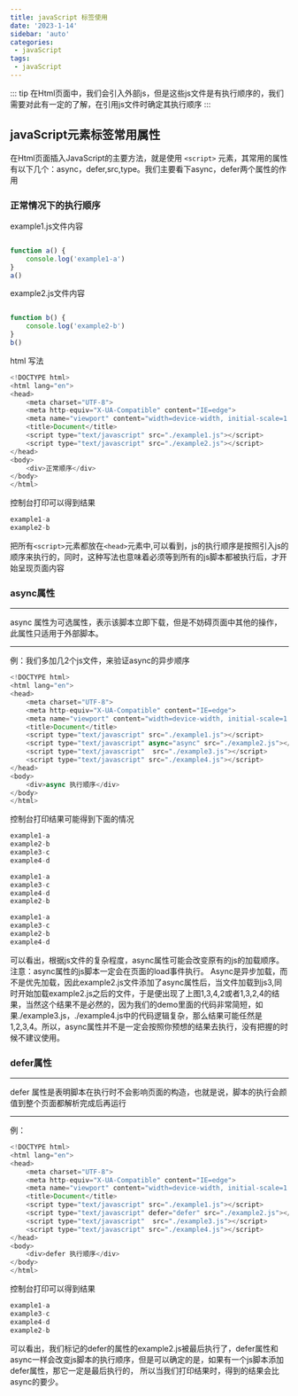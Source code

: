 ```yaml
---
title: javaScript 标签使用
date: '2023-1-14'
sidebar: 'auto'
categories:
 - javaScript
tags:
 - javaScript
---
```


::: tip
   在Html页面中，我们会引入外部js，但是这些js文件是有执行顺序的，我们需要对此有一定的了解，在引用js文件时确定其执行顺序
:::

<!-- more -->

## javaScript元素标签常用属性
   
在Html页面插入JavaScript的主要方法，就是使用 `<script>` 元素，其常用的属性有以下几个：async，defer,src,type。我们主要看下async，defer两个属性的作用


### 正常情况下的执行顺序

example1.js文件内容
``` js

function a() {
    console.log('example1-a')
}
a()

```

example2.js文件内容
``` js

function b() {
    console.log('example2-b')
}
b()

```

html 写法
``` js
<!DOCTYPE html>
<html lang="en">
<head>
    <meta charset="UTF-8">
    <meta http-equiv="X-UA-Compatible" content="IE=edge">
    <meta name="viewport" content="width=device-width, initial-scale=1.0">
    <title>Document</title>
    <script type="text/javascript" src="./example1.js"></script>
    <script type="text/javascript" src="./example2.js"></script>
</head>
<body>
    <div>正常顺序</div>
</body>
</html>

```

控制台打印可以得到结果

``` js
example1-a
example2-b

```

把所有`<script>`元素都放在`<head>`元素中,可以看到，js的执行顺序是按照引入js的顺序来执行的，同时，这种写法也意味着必须等到所有的js脚本都被执行后，才开始呈现页面内容

 
### async属性

--- 
   async 属性为可选属性，表示该脚本立即下载，但是不妨碍页面中其他的操作，此属性只适用于外部脚本。

---

例：我们多加几2个js文件，来验证async的异步顺序
``` js
<!DOCTYPE html>
<html lang="en">
<head>
    <meta charset="UTF-8">
    <meta http-equiv="X-UA-Compatible" content="IE=edge">
    <meta name="viewport" content="width=device-width, initial-scale=1.0">
    <title>Document</title>
    <script type="text/javascript" src="./example1.js"></script>
    <script type="text/javascript" async="async" src="./example2.js"></script>
    <script type="text/javascript"  src="./example3.js"></script>
    <script type="text/javascript" src="./example4.js"></script>
</head>
<body>
    <div>async 执行顺序</div>
</body>
</html>

```

控制台打印结果可能得到下面的情况
``` js
example1-a
example2-b
example3-c
example4-d
```
``` js
example1-a
example3-c
example4-d
example2-b
```
``` js
example1-a
example3-c
example2-b
example4-d
```
可以看出，根据js文件的复杂程度，async属性可能会改变原有的js的加载顺序。注意：async属性的js脚本一定会在页面的load事件执行。
Async是异步加载，而不是优先加载，因此example2.js文件添加了async属性后，当文件加载到js3,同时开始加载example2.js之后的文件，于是便出现了上图1,3,4,2或者1,3,2,4的结果，当然这个结果不是必然的，因为我们的demo里面的代码非常简短，如果./example3.js，./example4.js中的代码逻辑复杂，那么结果可能任然是1,2,3,4。所以，async属性并不是一定会按照你预想的结果去执行，没有把握的时候不建议使用。

 
### defer属性

--- 
   defer 属性是表明脚本在执行时不会影响页面的构造，也就是说，脚本的执行会颜值到整个页面都解析完成后再运行

---

例：

``` js
<!DOCTYPE html>
<html lang="en">
<head>
    <meta charset="UTF-8">
    <meta http-equiv="X-UA-Compatible" content="IE=edge">
    <meta name="viewport" content="width=device-width, initial-scale=1.0">
    <title>Document</title>
    <script type="text/javascript" src="./example1.js"></script>
    <script type="text/javascript" defer="defer" src="./example2.js"></script>
    <script type="text/javascript"  src="./example3.js"></script>
    <script type="text/javascript" src="./example4.js"></script>
</head>
<body>
    <div>defer 执行顺序</div>
</body>
</html>
```

控制台打印可以得到结果

``` js
example1-a
example3-c
example4-d
example2-b
```
可以看出，我们标记的defer的属性的example2.js被最后执行了，defer属性和async一样会改变js脚本的执行顺序，但是可以确定的是，如果有一个js脚本添加defer属性，那它一定是最后执行的，
所以当我们打印结果时，得到的结果会比async的要少。

